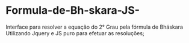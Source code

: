 # Formula-de-Bh-skara-JS- 
Interface para resolver a equação do 2° Grau pela fórmula de Bháskara
Utilizando Jquery e JS puro para efetuar as resoluções;
